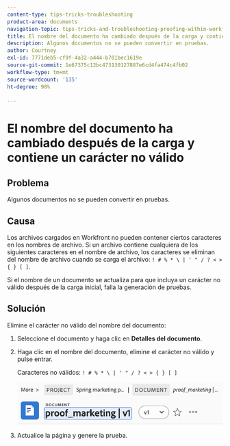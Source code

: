 ```yaml
---
content-type: tips-tricks-troubleshooting
product-area: documents
navigation-topic: tips-tricks-and-troubleshooting-proofing-within-workfront
title: El nombre del documento ha cambiado después de la carga y contiene un carácter no válido
description: Algunos documentos no se pueden convertir en pruebas.
author: Courtney
exl-id: 7771deb5-cf9f-4a32-a444-b701bec1619e
source-git-commit: 1e67375c12bc473130127887e6cd4fa474c4fb02
workflow-type: tm+mt
source-wordcount: '135'
ht-degree: 98%

---
```


# El nombre del documento ha cambiado después de la carga y contiene un carácter no válido

## Problema

Algunos documentos no se pueden convertir en pruebas.

## Causa

Los archivos cargados en Workfront no pueden contener ciertos caracteres en los nombres de archivo. Si un archivo contiene cualquiera de los siguientes caracteres en el nombre de archivo, los caracteres se eliminan del nombre de archivo cuando se carga el archivo: `! # % * \ | ' " / ? < > { } [ ]`.

Si el nombre de un documento se actualiza para que incluya un carácter no válido después de la carga inicial, falla la generación de pruebas.

## Solución

Elimine el carácter no válido del nombre del documento:

1. Seleccione el documento y haga clic en **Detalles del documento**.
1. Haga clic en el nombre del documento, elimine el carácter no válido y pulse entrar.

   Caracteres no válidos: `! # % * \ | ' " / ? < > { } [ ]`

   ![Nombre de documento](assets/doc-name.png)

1. Actualice la página y genere la prueba.
